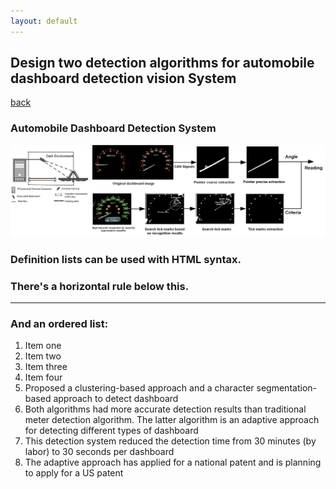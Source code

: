 ```yaml
---
layout: default
---
```


## Design two detection algorithms for automobile dashboard detection vision System
[back](./)


### Automobile Dashboard Detection System

![](https://github.com/yiminghit/yiminghit.github.com/blob/master/meter.png)



### Definition lists can be used with HTML syntax.
### There's a horizontal rule below this.

* * *


### And an ordered list:

1.  Item one
1.  Item two
1.  Item three
1.  Item four 
1. Proposed a clustering-based approach and a character segmentation-based approach to detect dashboard
2. Both algorithms had more accurate detection results than traditional meter detection algorithm. The latter algorithm is an adaptive  approach for detecting different types of dashboard
3. This detection system reduced the detection time from 30 minutes (by labor) to 30 seconds per dashboard
4. The adaptive approach has applied for a national patent and is planning to apply for a US patent


